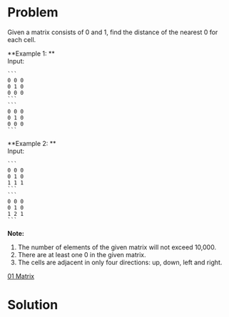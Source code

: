 
# Problem

Given a matrix consists of 0 and 1, find the distance of the nearest 0 for
each cell.

**Example 1: **  
Input:

    ```
    0 0 0
    0 1 0
    0 0 0
    ```
    ```
    0 0 0
    0 1 0
    0 0 0
    ```

**Example 2: **  
Input:

    ```
    0 0 0
    0 1 0
    1 1 1
    ```
    ```
    0 0 0
    0 1 0
    1 2 1
    ```

**Note:**  

  1. The number of elements of the given matrix will not exceed 10,000.
  2. There are at least one 0 in the given matrix.
  3. The cells are adjacent in only four directions: up, down, left and right.



[01 Matrix](https://leetcode.com/problems/01-matrix)

# Solution



